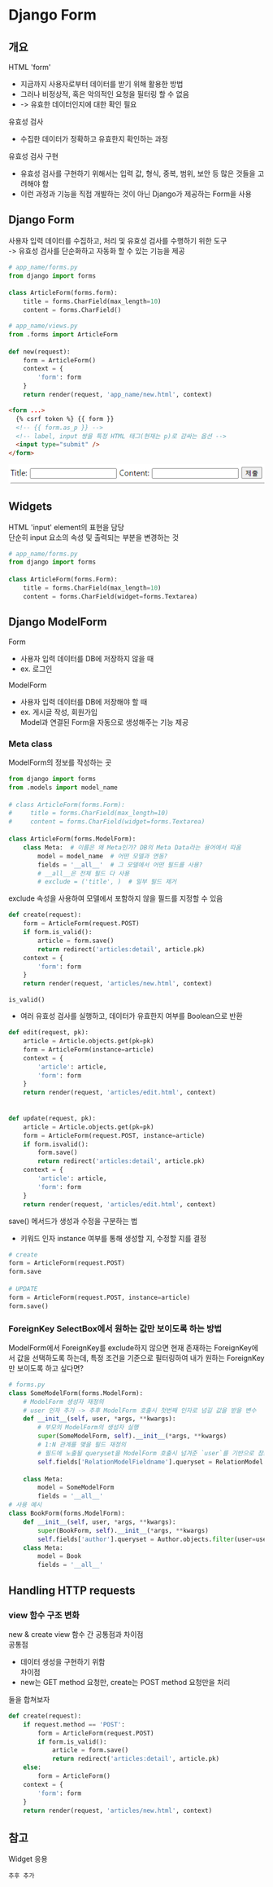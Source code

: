 # Django Form

## 개요

HTML 'form'

- 지금까지 사용자로부터 데이터를 받기 위해 활용한 방법
- 그러나 비정상적, 혹은 악의적인 요청을 필터링 할 수 없음
- -> 유효한 데이터인지에 대한 확인 필요

유효성 검사

- 수집한 데이터가 정확하고 유효한지 확인하는 과정

유효성 검사 구현

- 유효성 검사를 구현하기 위해서는 입력 값, 형식, 중복, 범위, 보안 등 많은 것들을 고려해야 함
- 이런 과정과 기능을 직접 개발하는 것이 아닌 Django가 제공하는 Form을 사용

## Django Form

사용자 입력 데이터를 수집하고, 처리 및 유효성 검사를 수행하기 위한 도구  
-> 유효성 검사를 단순화하고 자동화 할 수 있는 기능을 제공

```python
# app_name/forms.py
from django import forms

class ArticleForm(forms.form):
    title = forms.CharField(max_length=10)
    content = forms.CharField()
```

```python
# app_name/views.py
from .forms import ArticleForm

def new(request):
    form = ArticleForm()
    context = {
        'form': form
    }
    return render(request, 'app_name/new.html', context)
```

```html
<form ...>
  {% csrf token %} {{ form }}
  <!-- {{ form.as_p }} -->
  <!-- label, input 쌍을 특정 HTML 태그(현재는 p)로 감싸는 옵션 -->
  <input type="submit" />
</form>
```

![django_form](./img/djangoform.PNG)

## Widgets

HTML 'input' element의 표현을 담당  
단순히 input 요소의 속성 및 출력되는 부분을 변경하는 것

```python
# app_name/forms.py
from django import forms

class ArticleForm(forms.Form):
    title = forms.CharField(max_length=10)
    content = forms.CharField(widget=forms.Textarea)
```

## Django ModelForm

Form

- 사용자 입력 데이터를 DB에 저장하지 않을 때
- ex. 로그인

ModelForm

- 사용자 입력 데이터를 DB에 저장해야 할 때
- ex. 게시글 작성, 회원가입  
  Model과 연결된 Form을 자동으로 생성해주는 기능 제공

### Meta class

ModelForm의 정보를 작성하는 곳

```python
from django import forms
from .models import model_name

# class ArticleForm(forms.Form):
#     title = forms.CharField(max_length=10)
#     content = forms.CharField(widget=forms.Textarea)

class ArticleForm(forms.ModelForm):
    class Meta:  # 이름은 왜 Meta인가? DB의 Meta Data라는 용어에서 따옴
        model = model_name  # 어떤 모델과 연동?
        fields = '__all__'  # 그 모델에서 어떤 필드를 사용?
        # __all__은 전체 필드 다 사용
        # exclude = ('title', )  # 일부 필드 제거
```

exclude 속성을 사용하여 모델에서 포함하지 않을 필드를 지정할 수 있음

```python
def create(request):
    form = ArticleForm(request.POST)
    if form.is_valid():
        article = form.save()
        return redirect('articles:detail', article.pk)
    context = {
        'form': form
    }
    return render(request, 'articles/new.html', context)
```

`is_valid()`

- 여러 유효성 검사를 실행하고, 데이터가 유효한지 여부를 Boolean으로 반환

```python
def edit(request, pk):
    article = Article.objects.get(pk=pk)
    form = ArticleForm(instance=article)
    context = {
        'article': article,
        'form': form
    }
    return render(request, 'articles/edit.html', context)


def update(request, pk):
    article = Article.objects.get(pk=pk)
    form = ArticleForm(request.POST, instance=article)
    if form.isvalid():
        form.save()
        return redirect('articles:detail', article.pk)
    context = {
        'article': article,
        'form': form
    }
    return render(request, 'articles/edit.html', context)
```

save() 메서드가 생성과 수정을 구분하는 법

- 키워드 인자 instance 여부를 통해 생성할 지, 수정할 지를 결정

```python
# create
form = ArticleForm(request.POST)
form.save

# UPDATE
form = ArticleForm(request.POST, instance=article)
form.save()
```

### ForeignKey SelectBox에서 원하는 값만 보이도록 하는 방법

ModelForm에서 ForeignKey를 exclude하지 않으면 현재 존재하는 ForeignKey에서 값을 선택하도록 하는데, 특정 조건을 기준으로 필터링하여 내가 원하는 ForeignKey만 보이도록 하고 싶다면?

```python
# forms.py
class SomeModelForm(forms.ModelForm):
    # ModelForm 생성자 재정의
    # user 인자 추가 -> 추후 ModelForm 호출시 첫번째 인자로 넘길 값을 받을 변수
    def __init__(self, user, *args, **kwargs):
        # 부모의 ModelForm의 생성자 실행
        super(SomeModelForm, self).__init__(*args, **kwargs)
        # 1:N 관계를 맺을 필드 재정의
        # 필드에 노출될 queryset을 ModelForm 호출시 넘겨준 `user`를 기반으로 참조 대상 조회
        self.fields['RelationModelFieldname'].queryset = RelationModel.objects.filter(user=user)

    class Meta:
        model = SomeModelForm
        fields = '__all__'
# 사용 예시
class BookForm(forms.ModelForm):
    def __init__(self, user, *args, **kwargs):
        super(BookForm, self).__init__(*args, **kwargs)
        self.fields['author'].queryset = Author.objects.filter(user=user)
    class Meta:
        model = Book
        fields = '__all__'

```

## Handling HTTP requests

### view 함수 구조 변화

new & create view 함수 간 공통점과 차이점  
공통점

- 데이터 생성을 구현하기 위함  
  차이점
- new는 GET method 요청만, create는 POST method 요청만을 처리

둘을 합쳐보자

```python
def create(request):
    if request.method == 'POST':
        form = ArticleForm(request.POST)
        if form.is_valid():
            article = form.save()
            return redirect('articles:detail', article.pk)
    else:
        form = ArticleForm()
    context = {
        'form': form
    }
    return render(request, 'articles/new.html', context)
```

## 참고

Widget 응용

```
추후 추가
```
